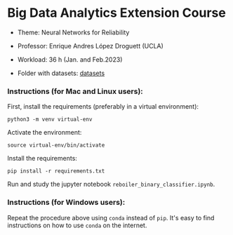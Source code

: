 # Big Data Analytics Extension Course

- Theme: Neural Networks for Reliability

- Professor: Enrique Andres López Droguett (UCLA)

- Workload:  36 h (Jan. and Feb.2023)

- Folder with datasets: [datasets](https://1drv.ms/u/s!AhCR9a-wP7gvhvEJudkLIbpOSPFRhQ?e=YggBAj)

### Instructions (for Mac and Linux users):

First, install the requirements (preferably in a virtual environment):

`python3 -m venv virtual-env`

Activate the environment:

`source virtual-env/bin/activate`

Install the requirements:

`pip install -r requirements.txt`

Run and study the jupyter notebook `reboiler_binary_classifier.ipynb`.

### Instructions (for Windows users):

Repeat the procedure above using `conda` instead of `pip`. It's easy to find instructions on how to use `conda` on the internet.